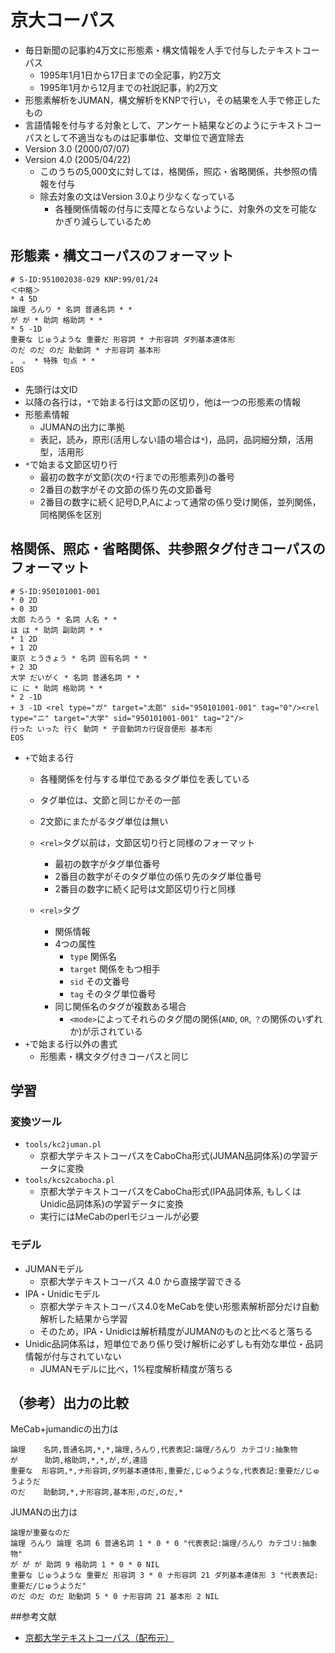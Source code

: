 
# 京大コーパス
- 毎日新聞の記事約4万文に形態素・構文情報を人手で付与したテキストコーパス
    - 1995年1月1日から17日までの全記事，約2万文
    - 1995年1月から12月までの社説記事，約2万文
- 形態素解析をJUMAN，構文解析をKNPで行い，その結果を人手で修正したもの
- 言語情報を付与する対象として、アンケート結果などのようにテキストコーパスとして不適当なものは記事単位、文単位で適宜除去
- Version 3.0 (2000/07/07)
- Version 4.0 (2005/04/22)
    - このうちの5,000文に対しては，格関係，照応・省略関係，共参照の情報を付与
    - 除去対象の文はVersion 3.0より少なくなっている
        - 各種関係情報の付与に支障とならないように、対象外の文を可能なかぎり減らしているため




## 形態素・構文コーパスのフォーマット

```
# S-ID:951002038-029 KNP:99/01/24
＜中略＞
* 4 5D
論理 ろんり * 名詞 普通名詞 * *
が が * 助詞 格助詞 * *
* 5 -1D
重要な じゅうような 重要だ 形容詞 * ナ形容詞 ダ列基本連体形
のだ のだ のだ 助動詞 * ナ形容詞 基本形
。 。 * 特殊 句点 * *
EOS
```

- 先頭行は文ID
- 以降の各行は，``*``で始まる行は文節の区切り，他は一つの形態素の情報
- 形態素情報
    - JUMANの出力に準拠
    - 表記，読み，原形(活用しない語の場合は``*``)，品詞，品詞細分類，活用型，活用形
- ``*``で始まる文節区切り行
    - 最初の数字が文節(次の``*``行までの形態素列)の番号
    - 2番目の数字がその文節の係り先の文節番号
    - 2番目の数字に続く記号D,P,Aによって通常の係り受け関係，並列関係，同格関係を区別


## 格関係、照応・省略関係、共参照タグ付きコーパスのフォーマット

```
# S-ID:950101001-001
* 0 2D
+ 0 3D
太郎 たろう * 名詞 人名 * * 
は は * 助詞 副助詞 * *
* 1 2D
+ 1 2D
東京 とうきょう * 名詞 固有名詞 * *
+ 2 3D
大学 だいがく * 名詞 普通名詞 * *
に に * 助詞 格助詞 * *
* 2 -1D
+ 3 -1D <rel type="ガ" target="太郎" sid="950101001-001" tag="0"/><rel type="ニ" target="大学" sid="950101001-001" tag="2"/>
行った いった 行く 動詞 * 子音動詞カ行促音便形 基本形
EOS
```

- ``+``で始まる行
    - 各種関係を付与する単位であるタグ単位を表している
    - タグ単位は、文節と同じかその一部
    - 2文節にまたがるタグ単位は無い

    - ``<rel>``タグ以前は，文節区切り行と同様のフォーマット
        - 最初の数字がタグ単位番号
        - 2番目の数字がそのタグ単位の係り先のタグ単位番号
        - 2番目の数字に続く記号は文節区切り行と同様
    - ``<rel>``タグ
        - 関係情報
        - 4つの属性
            - ``type`` 関係名
            - ``target`` 関係をもつ相手
            - ``sid`` その文番号
            - ``tag`` そのタグ単位番号
        - 同じ関係名のタグが複数ある場合
            - ``<mode>``によってそれらのタグ間の関係(``AND``, ``OR``, ``？``の関係のいずれか)が示されている
- ``+``で始まる行以外の書式
    - 形態素・構文タグ付きコーパスと同じ

## 学習
### 変換ツール
- ``tools/kc2juman.pl``
    - 京都大学テキストコーパスをCaboCha形式(JUMAN品詞体系)の学習データに変換
- ``tools/kcs2cabocha.pl``
    - 京都大学テキストコーパスをCaboCha形式(IPA品詞体系, もしくは Unidic品詞体系)の学習データに変換
    - 実行にはMeCabのperlモジュールが必要

### モデル
- JUMANモデル
    - 京都大学テキストコーパス 4.0 から直接学習できる
- IPA・Unidicモデル
    - 京都大学テキストコーパス4.0をMeCabを使い形態素解析部分だけ自動解析した結果から学習
    - そのため，IPA・Unidicは解析精度がJUMANのものと比べると落ちる
- Unidic品詞体系は，短単位であり係り受け解析に必ずしも有効な単位・品詞情報が付与されていない
    - JUMANモデルに比べ，1%程度解析精度が落ちる

## （参考）出力の比較

MeCab+jumandicの出力は
```
論理    名詞,普通名詞,*,*,論理,ろんり,代表表記:論理/ろんり カテゴリ:抽象物
が      助詞,格助詞,*,*,が,が,連語
重要な  形容詞,*,ナ形容詞,ダ列基本連体形,重要だ,じゅうような,代表表記:重要だ/じゅうようだ
のだ    助動詞,*,ナ形容詞,基本形,のだ,のだ,*
```

JUMANの出力は
```
論理が重要なのだ
論理 ろんり 論理 名詞 6 普通名詞 1 * 0 * 0 "代表表記:論理/ろんり カテゴリ:抽象物"
が が が 助詞 9 格助詞 1 * 0 * 0 NIL
重要な じゅうような 重要だ 形容詞 3 * 0 ナ形容詞 21 ダ列基本連体形 3 "代表表記:重要だ/じゅうようだ"
のだ のだ のだ 助動詞 5 * 0 ナ形容詞 21 基本形 2 NIL
```


##参考文献
- [京都大学テキストコーパス（配布元）](http://nlp.ist.i.kyoto-u.ac.jp/index.php?%E4%BA%AC%E9%83%BD%E5%A4%A7%E5%AD%A6%E3%83%86%E3%82%AD%E3%82%B9%E3%83%88%E3%82%B3%E3%83%BC%E3%83%91%E3%82%B9)


